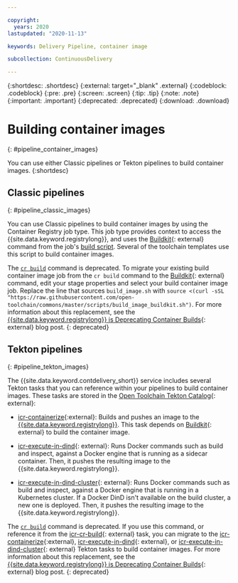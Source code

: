 ```yaml
---

copyright:
  years: 2020
lastupdated: "2020-11-13"

keywords: Delivery Pipeline, container image

subcollection: ContinuousDelivery

---
```

<!-- Copyright info at top of file: REQUIRED
    The copyright info is YAML content that must occur at the top of the MD file, before attributes are listed.
    It must be surrounded by 3 dashes.
    The value "years" can contain just one year or a two years separated by a comma. (years: 2014, 2016)
    Indentation as per the previous template must be preserved.
-->

{:shortdesc: .shortdesc}
{:external: target="_blank" .external}
{:codeblock: .codeblock}
{:pre: .pre}
{:screen: .screen}
{:tip: .tip}
{:note: .note}
{:important: .important}
{:deprecated: .deprecated}
{:download: .download} 

# Building container images
{: #pipeline_container_images}

You can use either Classic pipelines or Tekton pipelines to build container images.
{:shortdesc}

## Classic pipelines
{: #pipeline_classic_images}

You can use Classic pipelines to build container images by using the Container Registry job type. This job type provides context to access the {{site.data.keyword.registrylong}}, and uses the [Buildkit](https://github.com/moby/buildkit){: external} command from the job's [build script](https://github.com/open-toolchain/commons/blob/master/scripts/build_image_buildkit.sh). Several of the toolchain templates use this script to build container images.

The [`cr build`](/docs/container-registry-cli-plugin?topic=container-registry-cli-plugin-containerregcli#bx_cr_build) command is deprecated. To migrate your existing build container image job from the `cr build` command to the [Buildkit](https://github.com/moby/buildkit){: external} command, edit your stage properties and select your build container image job. Replace the line that sources `build_image.sh` with `source <(curl -sSL "https://raw.githubusercontent.com/open-toolchain/commons/master/scripts/build_image_buildkit.sh")`. For more information about this replacement, see the [{{site.data.keyword.registrylong}} is Deprecating Container Builds](https://www.ibm.com/cloud/blog/announcements/ibm-cloud-container-registry-deprecating-container-builds){: external} blog post.
{: deprecated}

## Tekton pipelines
{: #pipeline_tekton_images}

The {{site.data.keyword.contdelivery_short}} service includes several Tekton tasks that you can reference within your pipelines to build container images. These tasks are stored in the [Open Toolchain Tekton Catalog](https://github.com/open-toolchain/tekton-catalog/tree/master/container-registry){: external}:

* [icr-containerize](https://github.com/open-toolchain/tekton-catalog/blob/master/container-registry/README.md#icr-containerize
){:external}: Builds and pushes an image to the [{{site.data.keyword.registrylong}}](/docs/Registry?topic=Registry-getting-started). This task depends on [Buildkit](https://github.com/moby/buildkit){: external} to build the container image.

* [icr-execute-in-dind](https://github.com/open-toolchain/tekton-catalog/blob/master/container-registry/README.md#icr-execute-in-dind){: external}: Runs Docker commands such as build and inspect, against a Docker engine that is running as a sidecar container. Then, it pushes the resulting image to the {{site.data.keyword.registrylong}}.

* [icr-execute-in-dind-cluster](https://github.com/open-toolchain/tekton-catalog/blob/master/container-registry/README.md#icr-execute-in-dind-cluster){: external}: Runs Docker commands such as build and inspect, against a Docker engine that is running in a Kubernetes cluster. If a Docker DinD isn't available on the build cluster, a new one is deployed. Then, it pushes the resulting image to the {{site.data.keyword.registrylong}}.

The [`cr build`](/docs/container-registry-cli-plugin?topic=container-registry-cli-plugin-containerregcli#bx_cr_build) command is deprecated. If you use this command, or reference it from the [icr-cr-build](https://github.com/open-toolchain/tekton-catalog/blob/master/container-registry/README.md#icr-cr-build){: external} task, you can migrate to the [icr-containerize](https://github.com/open-toolchain/tekton-catalog/blob/master/container-registry/README.md#icr-containerize
){:external}, [icr-execute-in-dind](https://github.com/open-toolchain/tekton-catalog/blob/master/container-registry/README.md#icr-execute-in-dind){: external}, or [icr-execute-in-dind-cluster](https://github.com/open-toolchain/tekton-catalog/blob/master/container-registry/README.md#icr-execute-in-dind-cluster){: external} Tekton tasks to build container images. For more information about this replacement, see the [{{site.data.keyword.registrylong}} is Deprecating Container Builds](https://www.ibm.com/cloud/blog/announcements/ibm-cloud-container-registry-deprecating-container-builds){: external} blog post.
{: deprecated}
